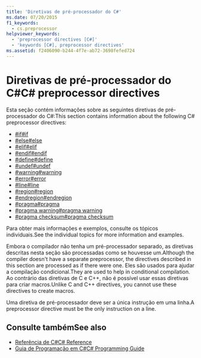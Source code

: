 ```yaml
---
title: 'Diretivas de pré-processador do C#'
ms.date: 07/20/2015
f1_keywords:
  - cs.preprocessor
helpviewer_keywords:
  - 'preprocessor directives [C#]'
  - 'keywords [C#], preprocessor directives'
ms.assetid: f2406090-b244-4f7e-ab72-3698fefed724
---
```

# <a name="c-preprocessor-directives"></a><span data-ttu-id="2a385-102">Diretivas de pré-processador do C#</span><span class="sxs-lookup"><span data-stu-id="2a385-102">C# preprocessor directives</span></span>
<span data-ttu-id="2a385-103">Esta seção contém informações sobre as seguintes diretivas de pré-processador do C#:</span><span class="sxs-lookup"><span data-stu-id="2a385-103">This section contains information about the following C# preprocessor directives:</span></span>

- [<span data-ttu-id="2a385-104">#if</span><span class="sxs-lookup"><span data-stu-id="2a385-104">#if</span></span>](../../../csharp/language-reference/preprocessor-directives/preprocessor-if.md)
- [<span data-ttu-id="2a385-105">#else</span><span class="sxs-lookup"><span data-stu-id="2a385-105">#else</span></span>](../../../csharp/language-reference/preprocessor-directives/preprocessor-else.md)
- [<span data-ttu-id="2a385-106">#elif</span><span class="sxs-lookup"><span data-stu-id="2a385-106">#elif</span></span>](../../../csharp/language-reference/preprocessor-directives/preprocessor-elif.md)
- [<span data-ttu-id="2a385-107">#endif</span><span class="sxs-lookup"><span data-stu-id="2a385-107">#endif</span></span>](../../../csharp/language-reference/preprocessor-directives/preprocessor-endif.md)
- [<span data-ttu-id="2a385-108">#define</span><span class="sxs-lookup"><span data-stu-id="2a385-108">#define</span></span>](../../../csharp/language-reference/preprocessor-directives/preprocessor-define.md)
- [<span data-ttu-id="2a385-109">#undef</span><span class="sxs-lookup"><span data-stu-id="2a385-109">#undef</span></span>](../../../csharp/language-reference/preprocessor-directives/preprocessor-undef.md)
- [<span data-ttu-id="2a385-110">#warning</span><span class="sxs-lookup"><span data-stu-id="2a385-110">#warning</span></span>](../../../csharp/language-reference/preprocessor-directives/preprocessor-warning.md)
- [<span data-ttu-id="2a385-111">#error</span><span class="sxs-lookup"><span data-stu-id="2a385-111">#error</span></span>](../../../csharp/language-reference/preprocessor-directives/preprocessor-error.md)
- [<span data-ttu-id="2a385-112">#line</span><span class="sxs-lookup"><span data-stu-id="2a385-112">#line</span></span>](../../../csharp/language-reference/preprocessor-directives/preprocessor-line.md)
- [<span data-ttu-id="2a385-113">#region</span><span class="sxs-lookup"><span data-stu-id="2a385-113">#region</span></span>](../../../csharp/language-reference/preprocessor-directives/preprocessor-region.md)
- [<span data-ttu-id="2a385-114">#endregion</span><span class="sxs-lookup"><span data-stu-id="2a385-114">#endregion</span></span>](../../../csharp/language-reference/preprocessor-directives/preprocessor-endregion.md)
- [<span data-ttu-id="2a385-115">#pragma</span><span class="sxs-lookup"><span data-stu-id="2a385-115">#pragma</span></span>](../../../csharp/language-reference/preprocessor-directives/preprocessor-pragma.md)
- [<span data-ttu-id="2a385-116">#pragma warning</span><span class="sxs-lookup"><span data-stu-id="2a385-116">#pragma warning</span></span>](../../../csharp/language-reference/preprocessor-directives/preprocessor-pragma-warning.md)
- [<span data-ttu-id="2a385-117">#pragma checksum</span><span class="sxs-lookup"><span data-stu-id="2a385-117">#pragma checksum</span></span>](../../../csharp/language-reference/preprocessor-directives/preprocessor-pragma-checksum.md)

<span data-ttu-id="2a385-118">Para obter mais informações e exemplos, consulte os tópicos individuais.</span><span class="sxs-lookup"><span data-stu-id="2a385-118">See the individual topics for more information and examples.</span></span>

<span data-ttu-id="2a385-119">Embora o compilador não tenha um pré-processador separado, as diretivas descritas nesta seção são processadas como se houvesse um.</span><span class="sxs-lookup"><span data-stu-id="2a385-119">Although the compiler doesn't have a separate preprocessor, the directives described in this section are processed as if there were one.</span></span> <span data-ttu-id="2a385-120">Eles são usados para ajudar a compilação condicional.</span><span class="sxs-lookup"><span data-stu-id="2a385-120">They are used to help in conditional compilation.</span></span> <span data-ttu-id="2a385-121">Ao contrário das diretivas de C e C++, não é possível usar essas diretivas para criar macros.</span><span class="sxs-lookup"><span data-stu-id="2a385-121">Unlike C and C++ directives, you cannot use these directives to create macros.</span></span>

<span data-ttu-id="2a385-122">Uma diretiva de pré-processador deve ser a única instrução em uma linha.</span><span class="sxs-lookup"><span data-stu-id="2a385-122">A preprocessor directive must be the only instruction on a line.</span></span>

## <a name="see-also"></a><span data-ttu-id="2a385-123">Consulte também</span><span class="sxs-lookup"><span data-stu-id="2a385-123">See also</span></span>

- [<span data-ttu-id="2a385-124">Referência de C#</span><span class="sxs-lookup"><span data-stu-id="2a385-124">C# Reference</span></span>](../../../csharp/language-reference/index.md)
- [<span data-ttu-id="2a385-125">Guia de Programação em C#</span><span class="sxs-lookup"><span data-stu-id="2a385-125">C# Programming Guide</span></span>](../../../csharp/programming-guide/index.md)
